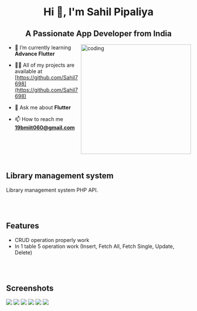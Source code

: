 <h1 align="center">Hi 👋, I'm Sahil Pipaliya</h1>
<h2 align="center">A Passionate App Developer from India</h2>
<img align="right" alt="coding" width="300" src="https://media2.giphy.com/media/qgQUggAC3Pfv687qPC/giphy.gif">

- 🌱 I’m currently learning **Advance Flutter**

- 👨‍💻 All of my projects are available at [https://github.com/Sahil7698](https://github.com/Sahil7698)

- 💬 Ask me about **Flutter**

- 📫 How to reach me **19bmiit060@gmail.com**

<br /><br /><br /><br />

## Library management system

Library management system PHP API.
 
<br /><br />


## Features

- CRUD operation properly work
- In 1 table 5 operation work (Insert, Fetch All, Fetch Single, Update, Delete)

<br /><br />


## Screenshots
<img src = "https://github.com/Sahil7698/library_management_system_api/assets/114761517/85cbb571-1265-4ba2-84e0-aae6a55f3c7e" >
<img src = "https://github.com/Sahil7698/library_management_system_api/assets/114761517/5d3c86b7-862f-4d80-9f8a-fade3f5d3c41" >
<img src = "https://github.com/Sahil7698/library_management_system_api/assets/114761517/aadf030b-6515-41b8-bf36-4a519b0d4e73" >
<img src = "https://github.com/Sahil7698/library_management_system_api/assets/114761517/1305ba77-cd52-43d0-bb8a-8f1390ad3e91" >
<img src = "https://github.com/Sahil7698/library_management_system_api/assets/114761517/3f1c29cc-0ea3-48bc-86f4-ca6be0cca39b" >
<img src = "https://github.com/Sahil7698/library_management_system_api/assets/114761517/11e3aa93-78ce-462b-bf0d-b7551b370f8d" >


